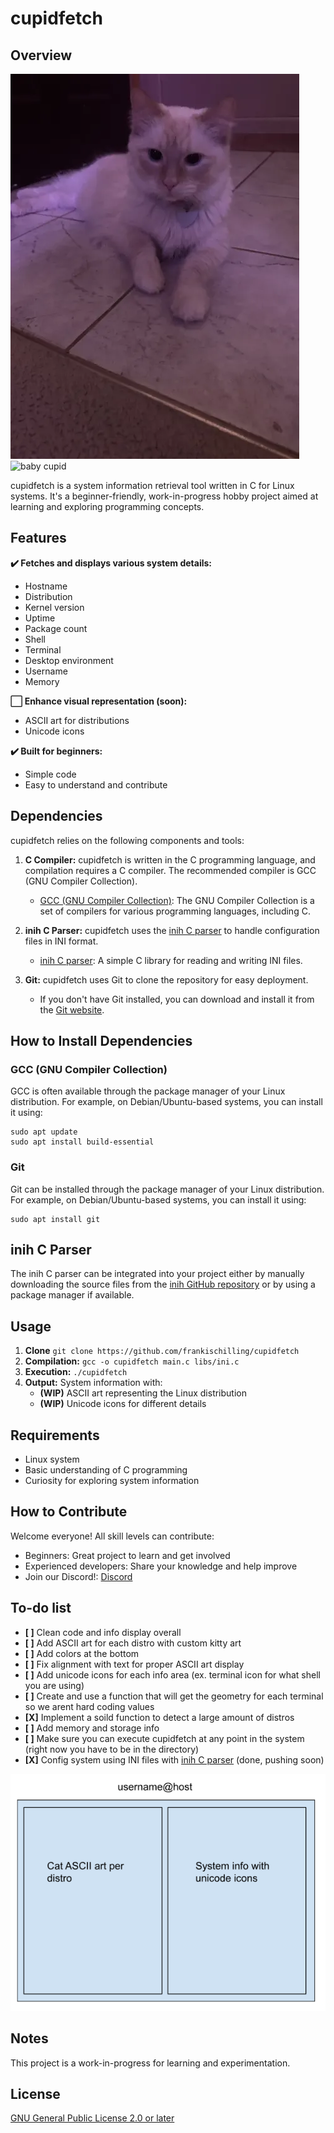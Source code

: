 # cupidfetch

## Overview

![cupid](images/cupid.png)
![baby cupid](images/babycupid.png)

cupidfetch is a system information retrieval tool written in C for Linux systems. It's a beginner-friendly, work-in-progress hobby project aimed at learning and exploring programming concepts.

## Features

**✔️ Fetches and displays various system details:**

* Hostname
* Distribution
* Kernel version
* Uptime
* Package count
* Shell
* Terminal
* Desktop environment
* Username
* Memory

**⬜ Enhance visual representation (soon):**

* ASCII art for distributions
* Unicode icons

**✔️ Built for beginners:**

* Simple code
* Easy to understand and contribute

## Dependencies

cupidfetch relies on the following components and tools:

1. **C Compiler:** cupidfetch is written in the C programming language, and compilation requires a C compiler. The recommended compiler is GCC (GNU Compiler Collection).

   - [GCC (GNU Compiler Collection)](https://gcc.gnu.org/): The GNU Compiler Collection is a set of compilers for various programming languages, including C.

2. **inih C Parser:** cupidfetch uses the [inih C parser](https://github.com/benhoyt/inih) to handle configuration files in INI format.

   - [inih C parser](https://github.com/benhoyt/inih): A simple C library for reading and writing INI files.
     
3. **Git:** cupidfetch uses Git to clone the repository for easy deployment.
   
   - If you don't have Git installed, you can download and install it from the [Git website](https://git-scm.com).

## How to Install Dependencies

### GCC (GNU Compiler Collection)

GCC is often available through the package manager of your Linux distribution. For example, on Debian/Ubuntu-based systems, you can install it using:

```
sudo apt update
sudo apt install build-essential
```

### Git

Git can be installed through the package manager of your Linux distribution. For example, on Debian/Ubuntu-based systems, you can install it using:

```
sudo apt install git 
```

## inih C Parser

The inih C parser can be integrated into your project either by manually downloading the source files from the [inih GitHub repository](https://github.com/benhoyt/inih) or by using a package manager if available.

## Usage
1. **Clone** `git clone https://github.com/frankischilling/cupidfetch`
2. **Compilation:** `gcc -o cupidfetch main.c libs/ini.c`
3. **Execution:** `./cupidfetch`
4. **Output:** System information with:
    * **(WIP)** ASCII art representing the Linux distribution
    * **(WIP)** Unicode icons for different details

## Requirements

* Linux system
* Basic understanding of C programming
* Curiosity for exploring system information

## How to Contribute

Welcome everyone! All skill levels can contribute:

* Beginners: Great project to learn and get involved
* Experienced developers: Share your knowledge and help improve
* Join our Discord!: [Discord](https://discord.gg/698GBkg2KR)

## To-do list

* **[ ]** Clean code and info display overall
* **[ ]** Add ASCII art for each distro with custom kitty art
* **[ ]** Add colors at the bottom
* **[ ]** Fix alignment with text for proper ASCII art display
* **[ ]** Add unicode icons for each info area (ex. terminal icon for what shell you are using)
* **[ ]** Create and use a function that will get the geometry for each terminal so we arent hard coding values
* **[X]** Implement a soild function to detect a large amount of distros
* **[ ]** Add memory and storage info
* **[ ]** Make sure you can execute cupidfetch at any point in the system (right now you have to be in the directory)
* **[X]** Config system using INI files with [inih C parser](https://github.com/benhoyt/inih) (done, pushing soon)

![Intended UI](images/ui.png)

## Notes

This project is a work-in-progress for learning and experimentation.

## License

[GNU General Public License 2.0 or later](https://www.gnu.org/licenses/old-licenses/gpl-2.0-standalone.html)
